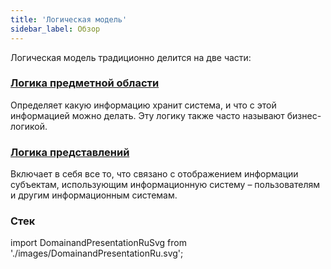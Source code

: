 ```yaml
---
title: 'Логическая модель'
sidebar_label: Обзор
---
```


Логическая модель традиционно делится на две части:

### [Логика предметной области](Domain_logic.md)

Определяет какую информацию хранит система, и что с этой информацией можно делать. Эту логику также часто называют бизнес-логикой.

### [Логика представлений](View_logic.md)

Включает в себя все то, что связано с отображением информации субъектам, использующим информационную систему – пользователям и другим информационным системам.

### Стек

import DomainandPresentationRuSvg from './images/DomainandPresentationRu.svg';

<DomainandPresentationRuSvg />

